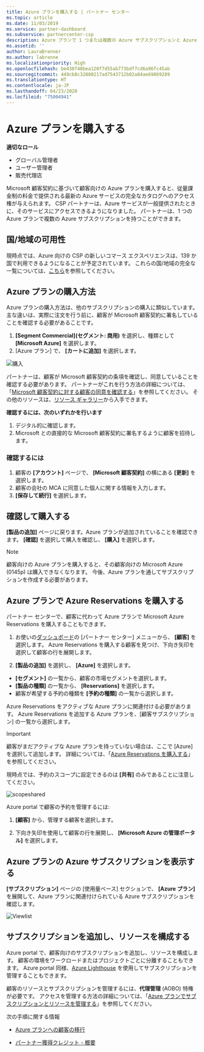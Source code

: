 ```yaml
---
title: Azure プランを購入する | パートナー センター
ms.topic: article
ms.date: 11/03/2019
ms.service: partner-dashboard
ms.subservice: partnercenter-csp
description: Azure プランで 1 つまたは複数の Azure サブスクリプションと Azure 予約を購入する方法、リソースを構成する方法、サブスクリプションを表示または追加する方法について説明します。
ms.assetid: ''
author: LauraBrenner
ms.author: labrenne
ms.localizationpriority: High
ms.openlocfilehash: be438f48bea120f7d55ab773bdf7cd6a96fc45ab
ms.sourcegitcommit: 449cb8c32880217ad7543712b02a84ae69869289
ms.translationtype: HT
ms.contentlocale: ja-JP
ms.lasthandoff: 04/23/2020
ms.locfileid: "75004941"
---
```

# <a name="purchase-the-azure-plan"></a>Azure プランを購入する

**適切なロール**
-   グローバル管理者
-   ユーザー管理者
-   販売代理店

Microsoft 顧客契約に基づいて顧客向けの Azure プランを購入すると、従量課金制の料金で提供される最新の Azure サービスの完全なカタログへのアクセス権が与えられます。 CSP パートナーは、Azure サービスが一般提供されたときに、そのサービスにアクセスできるようになりました。 パートナーは、1 つの Azure プランで複数の Azure サブスクリプションを持つことができます。 

## <a name="countryregion-availability"></a>国/地域の可用性
現時点では、Azure 向けの CSP の新しいコマース エクスペリエンスは、139 か国で利用できるようになることが予定されています。 これらの国/地域の完全な一覧については、[こちら](https://query.prod.cms.rt.microsoft.com/cms/api/am/binary/RE3QN0x)を参照してください。 

## <a name="how-to-purchase-azure-plan"></a>Azure プランの購入方法

Azure プランの購入方法は、他のサブスクリプションの購入に類似しています。 主な違いは、実際に注文を行う前に、顧客が Microsoft 顧客契約に署名していることを確認する必要があることです。

1. **[Segment Commercial]\(セグメント: 商用\)** を選択し、種類として **[Microsoft Azure]** を選択します。 
2. [Azure プラン] で、 **[カートに追加]** を選択します。

![購入](images/azure/Azurepurchase1.png)

パートナーは、顧客が Microsoft 顧客契約の条項を確認し、同意していることを確認する必要があります。 パートナーがこれを行う方法の詳細については、「[Microsoft 顧客契約に対する顧客の同意を確認する](https://docs.microsoft.com/partner-center/confirm-customer-agreement)」を参照してください。 その他のリソースは、[リソース ギャラリー](https://partner.microsoft.com/resources/collection/Microsoft-Customer-Agreement-in-the-CSP-program#/)から入手できます。

**確認するには、次のいずれかを行います**
1. デジタル的に確認します。
2. Microsoft との直接的な Microsoft 顧客契約に署名するように顧客を招待します。 

### <a name="to-confirm"></a>確認するには 

1. 顧客の **[アカウント]** ページで、 **[Microsoft 顧客契約]** の横にある **[更新]** を選択します。  
2. 顧客の会社の MCA に同意した個人に関する情報を入力します。
3. **[保存して続行]** を選択します。  

## <a name="review-and-buy"></a>確認して購入する

**[製品の追加]** ページに戻ります。Azure プランが追加されていることを確認できます。 **[確認]** を選択して購入を確認し、 **[購入]** を選択します。 

>[!Note]
>顧客向けの Azure プランを購入すると、その顧客向けの Microsoft Azure (0145p) は購入できなくなります。 今後、Azure プランを通してサブスクリプションを作成する必要があります。

## <a name="purchase-azure-reservations-under-the-azure-plan"></a>Azure プランで Azure Reservations を購入する 
  
パートナー センターで、顧客に代わって Azure プランで Microsoft Azure Reservations を購入することもできます。

1. お使いの[ダッシュボード](https://partner.microsoft.com/dashboard/)の [パートナー センター] メニューから、 **[顧客]** を選択します。 Azure Reservations を購入する顧客を見つけ、下向き矢印を選択して顧客の行を展開します。 

2. **[製品の追加]** を選択し、 **[Azure]** を選択します。 
- **[セグメント]** の一覧から、顧客の市場セグメントを選択します。 
- **[製品の種類]** の一覧から、 **[Reservations]** を選択します。 
- 顧客が希望する予約の種類を **[予約の種類]** の一覧から選択します。 

Azure Reservations をアクティブな Azure プランに関連付ける必要があります。 Azure Reservations を追加する Azure プランを、[顧客サブスクリプション] の一覧から選択します。 

>[!Important] 
>顧客がまだアクティブな Azure プランを持っていない場合は、ここで [Azure] を選択して追加します。 詳細については、「[Azure Reservations を購入する](https://docs.microsoft.com/partner-center/azure-reservations-buying#purchase-azure-reservations)」を参照してください。

現時点では、予約のスコープに設定できるのは **[共有]** のみであることに注意してください。 

![scopeshared](images/azure/addprods1.png)

Azure portal で顧客の予約を管理するには: 

1. **[顧客]** から、管理する顧客を選択します。 

2. 下向き矢印を使用して顧客の行を展開し、 **[Microsoft Azure の管理ポータル]** を選択します。  
 
## <a name="view-azure-subscriptions-under-the-azure-plan"></a>Azure プランの Azure サブスクリプションを表示する 

**[サブスクリプション]** ページの [使用量ベース] セクションで、 **[Azure プラン]** を展開して、Azure プランに関連付けられている Azure サブスクリプションを確認します。

![Viewlist](images/azure/addprods2.png) 


## <a name="add-subscriptions-and-configure-resources"></a>サブスクリプションを追加し、リソースを構成する

Azure portal で、顧客向けのサブスクリプションを追加し、リソースを構成します。 顧客の環境をワークロードまたはプロジェクトごとに分離することもできます。 Azure portal 同様、[Azure Lighthouse](https://azure.microsoft.com/services/azure-lighthouse/) を使用してサブスクリプションを管理することもできます。 

顧客のリソースとサブスクリプションを管理するには、**代理管理** (AOBO) 特権が必要です。 アクセスを管理する方法の詳細については、「[Azure プランでサブスクリプションとリソースを管理する](azure-plan-manage.md)」を参照してください。

次の手順に関する情報

- [Azure プランへの顧客の移行](azure-plan-transition.md)

- [パートナー獲得クレジット - 概要](partner-earned-credit.md)







            




    

  













    



    
